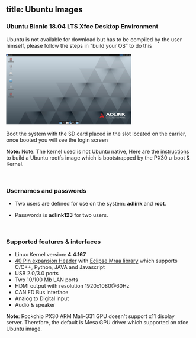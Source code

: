 title: Ubuntu Images
---

 ### Ubuntu Bionic 18.04 LTS Xfce Desktop Environment

Ubuntu is not available for download but has to be compiled by the user himself, please follow the steps in “build your OS” to do this

<img src="UbuntuImages.assets/Screenshot_2020-01-08_11-51-14.png" alt="Screenshot_2020-01-08_11-51-14" style="zoom: 33%;" />

Boot the system with the SD card placed in the slot located on the carrier, once booted you will see the login screen



**Note:** Note: The kernel used is not Ubuntu native, Here are  the [instructions](https://ipi.wiki/iot_pi/HowToBuildUbuntu.html) to build a Ubuntu rootfs image which is bootstrapped by the PX30 u-boot & Kernel.



<br>

### Usernames and passwords

   * Two users are defined for use on the system: **adlink** and **root**.

   * Passwords is **adlink123** for two users.

     

<br>

### Supported features & interfaces 

* Linux Kernel version: **4.4.167**
* [40 Pin expansion Header](https://ipi.wiki/iot_pi/UserInterfaces.html) with [Eclipse Mraa library](https://github.com/eclipse/mraa) which supports C/C++, Python, JAVA and Javascript	
* USB 2.0/3.0  ports
* Two 10/100 Mb LAN ports 
* HDMI output with resolution 1920x1080@60Hz
* CAN FD Bus interface
* Analog to Digital input 
* Audio & speaker



**Note**: Rockchip PX30 ARM Mali-G31 GPU doesn't support x11 display server. Therefore, the default is Mesa GPU driver which supported on xfce Ubuntu image. 

